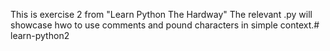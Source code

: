 This is exercise 2 from "Learn Python The Hardway" 
The relevant .py will showcase hwo to use comments and pound characters in simple context.# learn-python2